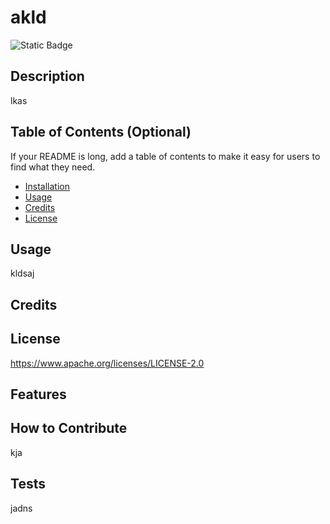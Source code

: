 
# akld
![Static Badge](https://img.shields.io/badge/Apache%202.0-license-blue?labelColor=green&color=purple)

## Description
lkas

## Table of Contents (Optional)

If your README is long, add a table of contents to make it easy for users to find what they need.

- [Installation](#installation)
- [Usage](#usage)
- [Credits](#credits)
- [License](#license)

## Usage
kldsaj

## Credits

## License

https://www.apache.org/licenses/LICENSE-2.0

## Features

## How to Contribute
kja

## Tests
jadns


